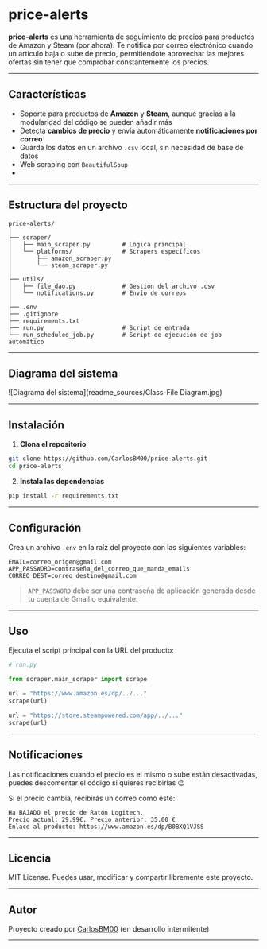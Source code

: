 
# price-alerts

**price-alerts** es una herramienta de seguimiento de precios para productos de Amazon y Steam (por ahora). Te notifica por correo electrónico cuando un artículo baja o sube de precio, permitiéndote aprovechar las mejores ofertas sin tener que comprobar constantemente los precios.

---

## Características

- Soporte para productos de **Amazon** y **Steam**, aunque gracias a la modularidad del código se pueden añadir más
- Detecta **cambios de precio** y envía automáticamente **notificaciones por correo**
- Guarda los datos en un archivo `.csv` local, sin necesidad de base de datos
- Web scraping con `BeautifulSoup`
- 
---

## Estructura del proyecto

```
price-alerts/
│
├── scraper/
│   ├── main_scraper.py         # Lógica principal
│   └── platforms/              # Scrapers específicos
│       ├── amazon_scraper.py
│       └── steam_scraper.py
│
├── utils/
│   ├── file_dao.py             # Gestión del archivo .csv
│   └── notifications.py        # Envío de correos
│
├── .env                       
├── .gitignore
├── requirements.txt
├── run.py                      # Script de entrada
└── run_scheduled_job.py        # Script de ejecución de job automático
```
---

## Diagrama del sistema

![Diagrama del sistema](readme_sources/Class-File Diagram.jpg)

---

## Instalación

1. **Clona el repositorio**

```bash
git clone https://github.com/CarlosBM00/price-alerts.git
cd price-alerts
```

2. **Instala las dependencias**

```bash
pip install -r requirements.txt
```

---

## Configuración

Crea un archivo `.env` en la raíz del proyecto con las siguientes variables:

```
EMAIL=correo_origen@gmail.com
APP_PASSWORD=contraseña_del_correo_que_manda_emails
CORREO_DEST=correo_destino@gmail.com
```

> `APP_PASSWORD` debe ser una contraseña de aplicación generada desde tu cuenta de Gmail o equivalente.

---

## Uso

Ejecuta el script principal con la URL del producto:

```python
# run.py

from scraper.main_scraper import scrape

url = "https://www.amazon.es/dp/../..."
scrape(url)

url = "https://store.steampowered.com/app/../..."
scrape(url)
```

---

## Notificaciones
Las notificaciones cuando el precio es el mismo o sube están desactivadas, puedes descomentar el código si quieres recibirlas 😉

Si el precio cambia, recibirás un correo como este:

```
Ha BAJADO el precio de Ratón Logitech.
Precio actual: 29.99€. Precio anterior: 35.00 €
Enlace al producto: https://www.amazon.es/dp/B0BXQ1VJSS
```

---

## Licencia

MIT License. Puedes usar, modificar y compartir libremente este proyecto.

---

## Autor

Proyecto creado por [CarlosBM00](https://github.com/CarlosBM00) (en desarrollo intermitente)

---

